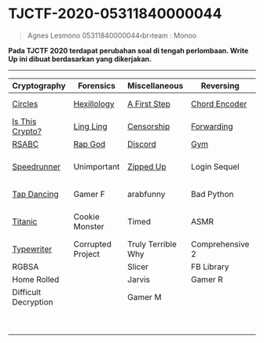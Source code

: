 # TJCTF-2020-05311840000044
> Agnes Lesmono 05311840000044‹br›team : Monoo

**Pada TJCTF 2020 terdapat perubahan soal di tengah perlombaan. Write Up ini dibuat berdasarkan yang dikerjakan.**

------------------------------------------------------------

Cryptography | Forensics | Miscellaneous | Reversing | Web | Binary
------------ | ------------- | ------------- | ------------- | ------------- | -------------
[Circles](https://github.com/lumbricina/TJCTF-2020-05311840000044/tree/master/Cryptography/Circles) | [Hexillology](https://github.com/lumbricina/TJCTF-2020-05311840000044/tree/master/Forensics/Hexillology) | [A First Step](https://github.com/lumbricina/TJCTF-2020-05311840000044/tree/master/Miscellaneous/A%20First%20Step) | [Chord Encoder](https://github.com/lumbricina/TJCTF-2020-05311840000044/tree/master/Reversing/Chord%20Encoder) | [Broken Button](https://github.com/lumbricina/TJCTF-2020-05311840000044/tree/master/Web/Broken%20Button) | Tinder
[Is This Crypto?](https://github.com/lumbricina/TJCTF-2020-05311840000044/tree/master/Cryptography/Is%20This%20Crypto) | [Ling Ling](https://github.com/lumbricina/TJCTF-2020-05311840000044/tree/master/Forensics/Ling%20Ling) | [Censorship](https://github.com/lumbricina/TJCTF-2020-05311840000044/tree/master/Miscellaneous/Censorship) | [Forwarding](https://github.com/lumbricina/TJCTF-2020-05311840000044/tree/master/Reversing/Forwarding) | [Gamer W](https://github.com/lumbricina/TJCTF-2020-05311840000044/tree/master/Web/Gamer%20W) | Seashells
[RSABC](https://github.com/lumbricina/TJCTF-2020-05311840000044/tree/master/Cryptography/RSABC) | [Rap God](https://github.com/lumbricina/TJCTF-2020-05311840000044/tree/master/Forensics/Rap%20God) | [Discord](https://github.com/lumbricina/TJCTF-2020-05311840000044/tree/master/Miscellaneous/Discord) | [Gym](https://github.com/lumbricina/TJCTF-2020-05311840000044/tree/master/Reversing/Gym) | [Login](https://github.com/lumbricina/TJCTF-2020-05311840000044/tree/master/Web/Login) | OSRS
[Speedrunner](https://github.com/lumbricina/TJCTF-2020-05311840000044/tree/master/Cryptography/Speedrunner) | Unimportant | [Zipped Up](https://github.com/lumbricina/TJCTF-2020-05311840000044/tree/master/Miscellaneous/Zipped%20Up) | Login Sequel | [Sarah Palin Fanpage](https://github.com/lumbricina/TJCTF-2020-05311840000044/tree/master/Web/Sarah%20Palin%20Fanpage) | El Primo
[Tap Dancing](https://github.com/lumbricina/TJCTF-2020-05311840000044/tree/master/Cryptography/Tap%20Dancing) | Gamer F | arabfunny | Bad Python | Weak Password | Stop
[Titanic](https://github.com/lumbricina/TJCTF-2020-05311840000044/tree/master/Cryptography/Titanic) | Cookie Monster | Timed | ASMR | Congenial Octo Couscous | Cookie Library
[Typewriter](https://github.com/lumbricina/TJCTF-2020-05311840000044/tree/master/Cryptography/Typewriter) | Corrupted Project | Truly Terrible Why | Comprehensive 2 | File Viewer | Naughty
RGBSA |  | Slicer | FB Library |  | 
Home Rolled |  | Jarvis | Gamer R | Circus | 
Difficult Decryption |  | Gamer M |  | Moar Horse 4 | 
[]() |  |  |  | Admin Secret | 
[]() |  |  |  |  |  
